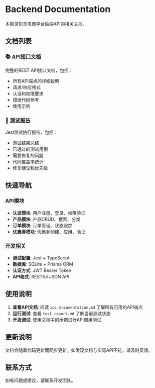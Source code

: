 # Backend Documentation

本目录包含电商平台后端API的相关文档。

## 文档列表

### 📚 [API接口文档](./api-documentation.md)
完整的REST API接口文档，包括：
- 所有API端点的详细说明
- 请求/响应格式
- 认证和权限要求
- 错误代码参考
- 使用示例

### 🧪 [测试报告](./test-report.md)
Jest测试执行报告，包括：
- 测试结果总结
- 已通过的测试用例
- 需要修复的问题
- 代码覆盖率统计
- 修复建议和优先级

## 快速导航

### API模块
- **认证模块**: 用户注册、登录、权限验证
- **产品模块**: 产品CRUD、搜索、分类
- **订单模块**: 订单管理、状态跟踪
- **优惠券模块**: 优惠券创建、应用、验证

### 开发相关
- **测试配置**: Jest + TypeScript
- **数据库**: SQLite + Prisma ORM
- **认证方式**: JWT Bearer Token
- **API格式**: RESTful JSON API

## 使用说明

1. **查看API文档**: 阅读 `api-documentation.md` 了解所有可用的API端点
2. **运行测试**: 查看 `test-report.md` 了解当前测试状态
3. **开发调试**: 使用文档中的示例进行API调用测试

## 更新说明

文档会随着代码更新而同步更新。如发现文档与实际API不符，请及时反馈。

## 联系方式

如有问题或建议，请联系开发团队。
